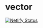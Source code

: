 # vector
[![Netlify Status](https://api.netlify.com/api/v1/badges/4ae5bc7c-9b51-4ff1-bc5a-e46b749ec85a/deploy-status)](https://app.netlify.com/sites/veqtor/deploys)

